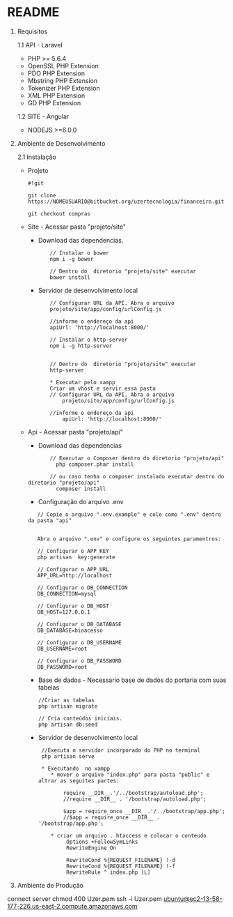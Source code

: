 # README #
1. Requisitos

    1.1 API - Laravel
    * PHP >= 5.6.4
    * OpenSSL PHP Extension
    * PDO PHP Extension
    * Mbstring PHP Extension
    * Tokenizer PHP Extension
    * XML PHP Extension
    * GD PHP Extension

    1.2 SITE - Angular 
    * NODEJS >=6.0.0
2. Ambiente de Desenvolvimento
    
    2.1 Instalação
         
      * Projeto
        
         ```
         #!git
         
         git clone https://NOMEUSUARIO@bitbucket.org/uzertecnologia/financeiro.git
         
         git checkout compras
         ```
      * Site - Acessar pasta "projeto/site"
        * Download das dependencias.
         ```
                // Instalar o bower
                npm i -g bower
                 
                // Dentro do  diretorio "projeto/site" executar
                bower install     
          ```
        * Servidor de desenvolvimento local
         ```
                // Configurar URL da API. Abra o arquivo
                projeto/site/app/config/urlConfig.js
                                
                //informe o endereço da api
                apiUrl: 'http://localhost:8000/'
                
                // Instalar o http-server
                npm i -g http-server
         
                
                // Dentro do  diretorio "projeto/site" executar
                http-server
                
                * Executar pelo xampp
                Criar um vhost e servir essa pasta
                // Configurar URL da API. Abra o arquivo
                    projeto/site/app/config/urlConfig.js
                                                
                //informe o endereço da api
                    apiUrl: 'http://localhost:8000/'
         ```
        
      * Api - Acessar pasta "projeto/api"
      
        * Download das dependencias
         ```
                // Executar o Composer dentro do diretorio "projeto/api"
                  php composer.phar install
                
                // ou caso tenha o composer instalado executar dentro do diretorio "projeto/api"
                  composer install
         ```
        * Configuração do arquivo .env 
         ```
            // Copie o arquivo ".env.example" e cole como ".env" dentro da pasta "api"
         
            
            Abra o arquivo ".env" e configure os seguintes paramentros:
            
            // Configurar o APP_KEY
            php artisan  key:generate 
            
            // Configurar o APP_URL
            APP_URL=http://localhost
            
            // Configurar o DB_CONNECTION
            DB_CONNECTION=mysql
            
            // Configurar o DB_HOST
            DB_HOST=127.0.0.1
            
            // Configurar o DB_DATABASE
            DB_DATABASE=bioacesso
            
            // Configurar o DB_USERNAME
            DB_USERNAME=root
            
            // Configurar o DB_PASSWORD
            DB_PASSWORD=root
         ```
        * Base de dados - Necessario base de dados do portaria com suas tabelas
            ```
            //Criar as tabelas
            php artisan migrate
            
            // Cria conteúdos iniciais. 
            php artisan db:seed
            ```
         *  Servidor de desenvolvimento local 
            ```
             //Executa o servidor incorporado do PHP no terminal
             php artisan serve
             
             * Executando  no xampp
                * mover o arquivo "index.php" para pasta "public" e altrar as seguites partes:
                
                    require __DIR__.'/../bootstrap/autoload.php';
                    //require __DIR__ . '/bootstrap/autoload.php';
             
                    $app = require_once __DIR__.'/../bootstrap/app.php';
                    //$app = require_once __DIR__ . '/bootstrap/app.php';
             
                * criar um arquivo . htaccess e colocar o conteudo 
                     Options +FollowSymLinks
                     RewriteEngine On
                     
                     RewriteCond %{REQUEST_FILENAME} !-d
                     RewriteCond %{REQUEST_FILENAME} !-f
                     RewriteRule ^ index.php [L]
             ```
3. Ambiente de Produção

connect server
chmod 400 Uzer.pem
ssh -i Uzer.pem ubuntu@ec2-13-58-177-226.us-east-2.compute.amazonaws.com